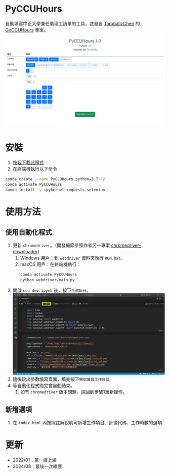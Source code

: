 # PyCCUHours

自動填寫中正大學兼任助理工讀單的工具，啟發自 [TaroballzChen](https://github.com/TaroballzChen) 的 [GoCCUHours](https://github.com/TaroballzChen/GoCCUHours) 專案。

![Main Page](main.png)

# 安裝
1. [按我下載此程式](https://github.com/JzzzHung/PyCCUHours/releases/download/v1.0/PyCCUHours.zip)
2. 在終端機執行以下命令
```bash
conda create --name PyCCUHours python=3.7 -y
conda activate PyCCUHours
conda install -y ipykernel requests selenium
```

# 使用方法
## 使用自動化程式
1. 更新 `chromedriver`。（開發細節參照作者另一專案 [chromedriver-downloader](https://github.com/JzzzHung/chromedriver-downloader)）
   1. Windows 用戶：到 `webdriver` 資料夾執行 `RUN.bat`。
   2. macOS 用戶：在終端機執行：
        ```bash
        conda activate PyCCUHours
        python webdriver/main.py
        ```
2. 開啟 `ccu dev.ipynb` 後，按下`全部執行`。![Run](run.png)
3. 隨後跳出參數填寫頁面，填完按下`開始填寫工作日誌`.
4. 等自動化程式跑完會自動結束。
   1. 如有 `chromedriver` 版本問題，請回到步驟1重新操作。

## 新增選項
1. 在 `index.html` 內按照註解說明可新增工作項目、計畫代碼、工作時數的選項

# 更新
* 2022/01：第一版上線
* 2024/08：最後一次維護
